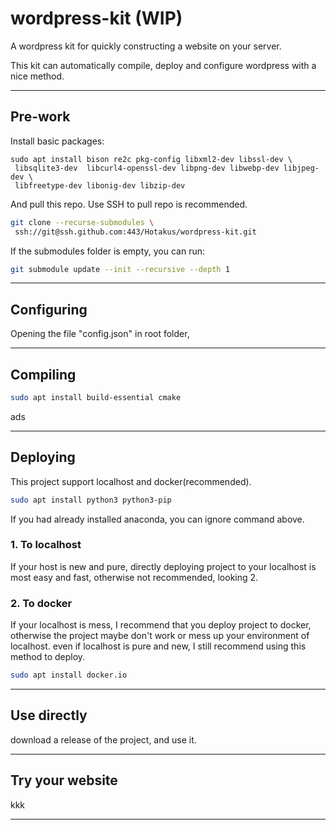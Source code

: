 # wordpress-kit (WIP)

A wordpress kit for quickly constructing a website on your server.

This kit can automatically compile, deploy and configure wordpress with a nice method.

---

## Pre-work

Install basic packages:

```shell
sudo apt install bison re2c pkg-config libxml2-dev libssl-dev \ 
 libsqlite3-dev  libcurl4-openssl-dev libpng-dev libwebp-dev libjpeg-dev \
 libfreetype-dev libonig-dev libzip-dev
```

And pull this repo. Use SSH to pull repo is recommended.

```bash
git clone --recurse-submodules \
 ssh://git@ssh.github.com:443/Hotakus/wordpress-kit.git
```

If the submodules folder is empty, you can run:

```bash
git submodule update --init --recursive --depth 1
```

---

## Configuring

Opening the file "config.json" in root folder, 

---

## Compiling

```bash
sudo apt install build-essential cmake 
```

ads

---

## Deploying

This project support localhost and docker(recommended).

```bash
sudo apt install python3 python3-pip
```

If you had already installed anaconda, you can ignore command above.

### 1. To localhost

If your host is new and pure, directly deploying project to your localhost is most easy and fast, otherwise not recommended, looking 2.

### 2. To docker

If your localhost is mess, I recommend that you deploy project to docker, otherwise the project maybe don't work or mess up your environment of localhost. even if localhost is pure and new, I still recommend using this method to deploy.

```bash
sudo apt install docker.io
```



---

## Use directly

download a release of the project, and use it.

---

## Try your website

kkk

---
